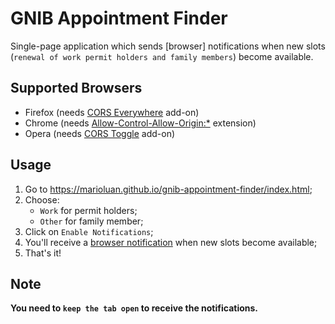 # GNIB Appointment Finder
Single-page application which sends [browser] notifications when new slots (`renewal of work permit holders and family members`) become available.

## Supported Browsers
- Firefox (needs [CORS Everywhere](https://addons.mozilla.org/en-US/firefox/addon/cors-everywhere/?src=recommended) add-on)
- Chrome (needs [Allow-Control-Allow-Origin:*](https://chrome.google.com/webstore/detail/allow-control-allow-origi/nlfbmbojpeacfghkpbjhddihlkkiljbi) extension)
- Opera (needs [CORS Toggle](https://addons.opera.com/en/extensions/details/cors-toggle/) add-on)

## Usage
1. Go to https://marioluan.github.io/gnib-appointment-finder/index.html;
1. Choose:
    - `Work` for permit holders;
    - `Other` for family member;
1. Click on `Enable Notifications`;
1. You'll receive a [browser notification](https://developer.mozilla.org/en-US/docs/Web/API/notification) when new slots become available;
1. That's it!

## Note
**You need to `keep the tab open` to receive the notifications.**
